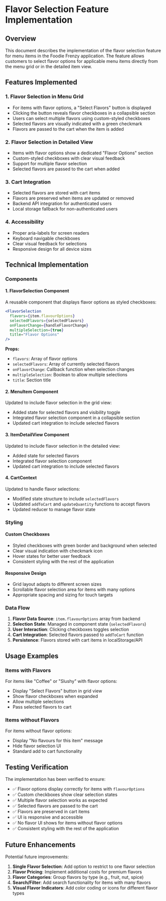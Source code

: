 # Flavor Selection Feature Implementation

## Overview
This document describes the implementation of the flavor selection feature for menu items in the Foodie Frenzy application. The feature allows customers to select flavor options for applicable menu items directly from the menu grid or in the detailed item view.

## Features Implemented

### 1. Flavor Selection in Menu Grid
- For items with flavor options, a "Select Flavors" button is displayed
- Clicking the button reveals flavor checkboxes in a collapsible section
- Users can select multiple flavors using custom-styled checkboxes
- Selected flavors are visually indicated with a green checkmark
- Flavors are passed to the cart when the item is added

### 2. Flavor Selection in Detailed View
- Items with flavor options show a dedicated "Flavor Options" section
- Custom-styled checkboxes with clear visual feedback
- Support for multiple flavor selection
- Selected flavors are passed to the cart when added

### 3. Cart Integration
- Selected flavors are stored with cart items
- Flavors are preserved when items are updated or removed
- Backend API integration for authenticated users
- Local storage fallback for non-authenticated users

### 4. Accessibility
- Proper aria-labels for screen readers
- Keyboard navigable checkboxes
- Clear visual feedback for selections
- Responsive design for all device sizes

## Technical Implementation

### Components

#### 1. FlavorSelection Component
A reusable component that displays flavor options as styled checkboxes:

```jsx
<FlavorSelection
  flavors={item.flavourOptions}
  selectedFlavors={selectedFlavors}
  onFlavorChange={handleFlavorChange}
  multipleSelection={true}
  title="Flavor Options"
/>
```

**Props:**
- `flavors`: Array of flavor options
- `selectedFlavors`: Array of currently selected flavors
- `onFlavorChange`: Callback function when selection changes
- `multipleSelection`: Boolean to allow multiple selections
- `title`: Section title

#### 2. MenuItem Component
Updated to include flavor selection in the grid view:

- Added state for selected flavors and visibility toggle
- Integrated flavor selection component in a collapsible section
- Updated cart integration to include selected flavors

#### 3. ItemDetailView Component
Updated to include flavor selection in the detailed view:

- Added state for selected flavors
- Integrated flavor selection component
- Updated cart integration to include selected flavors

#### 4. CartContext
Updated to handle flavor selections:

- Modified state structure to include `selectedFlavors`
- Updated `addToCart` and `updateQuantity` functions to accept flavors
- Updated reducer to manage flavor state

### Styling

#### Custom Checkboxes
- Styled checkboxes with green border and background when selected
- Clear visual indication with checkmark icon
- Hover states for better user feedback
- Consistent styling with the rest of the application

#### Responsive Design
- Grid layout adapts to different screen sizes
- Scrollable flavor selection area for items with many options
- Appropriate spacing and sizing for touch targets

### Data Flow

1. **Flavor Data Source**: `item.flavourOptions` array from backend
2. **Selection State**: Managed in component state (`selectedFlavors`)
3. **User Interaction**: Clicking checkboxes toggles selection
4. **Cart Integration**: Selected flavors passed to `addToCart` function
5. **Persistence**: Flavors stored with cart items in localStorage/API

## Usage Examples

### Items with Flavors
For items like "Coffee" or "Slushy" with flavor options:
- Display "Select Flavors" button in grid view
- Show flavor checkboxes when expanded
- Allow multiple selections
- Pass selected flavors to cart

### Items without Flavors
For items without flavor options:
- Display "No flavours for this item" message
- Hide flavor selection UI
- Standard add to cart functionality

## Testing Verification

The implementation has been verified to ensure:

- ✅ Flavor options display correctly for items with `flavourOptions`
- ✅ Custom checkboxes show clear selection states
- ✅ Multiple flavor selection works as expected
- ✅ Selected flavors are passed to the cart
- ✅ Flavors are preserved in cart items
- ✅ UI is responsive and accessible
- ✅ No flavor UI shows for items without flavor options
- ✅ Consistent styling with the rest of the application

## Future Enhancements

Potential future improvements:

1. **Single Flavor Selection**: Add option to restrict to one flavor selection
2. **Flavor Pricing**: Implement additional costs for premium flavors
3. **Flavor Categories**: Group flavors by type (e.g., fruit, nut, spice)
4. **Search/Filter**: Add search functionality for items with many flavors
5. **Visual Flavor Indicators**: Add color coding or icons for different flavor types